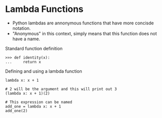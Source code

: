 # Lambda Functions

- Python lambdas are annonymous functions that have more concisde notation.
- "Anonymous" in this context, simply means that this function does not have a name.

Standard function definition
```
>>> def identity(x):
...     return x
```

Defining and using a lambda function
```
lambda x: x + 1

# 2 will be the argument and this will print out 3
(lambda x: x + 1)(2)

# This expression can be named
add_one = lambda x: x + 1
add_one(2)
```